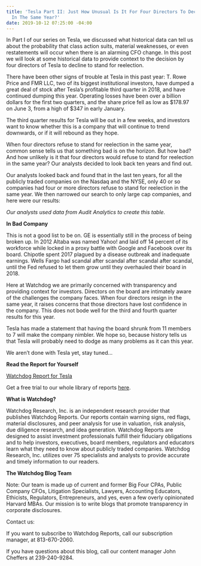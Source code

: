 ```yaml
---
title: 'Tesla Part II: Just How Unusual Is It For Four Directors To Decline Reelection
  In The Same Year?'
date: 2019-10-12 07:25:00 -04:00
---
```


In Part I of our series on Tesla, we discussed what historical data can tell us about the probability that class action suits, material weaknesses, or even restatements will occur when there is an alarming CFO change.  In this post we will look at some historical data to provide context to the decision by four directors of Tesla to decline to stand for reelection. 
 
There have been other signs of trouble at Tesla in this past year: T. Rowe Price and FMR LLC, two of its biggest institutional investors, have dumped a great deal of stock after Tesla’s profitable third quarter in 2018, and have continued dumping this year.  Operating losses have been over a billion dollars for the first two quarters, and the share price fell as low as $178.97 on June 3, from a high of $347 in early January. 
 
The third quarter results for Tesla will be out in a few weeks, and investors want to know whether this is a company that will continue to trend downwards, or if it will rebound as they hope.  

When four directors refuse to stand for reelection in the same year, common sense tells us that something bad is on the horizon.  But how bad? And how unlikely is it that four directors would refuse to stand for reelection in the same year?  Our analysts decided to look back ten years and find out.

Our analysts looked back and found that in the last ten years, for all the publicly traded companies on the Nasdaq and the NYSE, only 40 or so companies had four or more directors refuse to stand for reelection in the same year.  We then narrowed our search to only large cap companies, and here were our results:
 

*Our analysts used data from Audit Analytics to create this table.*

**In Bad Company**

This is not a good list to be on.  GE is essentially still in the process of being broken up. In 2012 Altaba was named Yahoo! and laid off 14 percent of its workforce while locked in a proxy battle with Google and Facebook over its board.  Chipotle spent 2017 plagued by a disease outbreak and inadequate earnings. Wells Fargo had scandal after scandal after scandal after scandal, until the Fed refused to let them grow until they overhauled their board in 2018. 

Here at Watchdog we are primarily concerned with transparency and providing context for investors.  Directors on the board are intimately aware of the challenges the company faces.   When four directors resign in the same year, it raises concerns that those directors have lost confidence in the company.  This does not bode well for the third and fourth quarter results for this year.

Tesla has made a statement that having the board shrunk from 11 members to 7 will make the company nimbler.  We hope so, because history tells us that Tesla will probably need to dodge as many problems as it can this year.

We aren’t done with Tesla yet, stay tuned…

**Read the Report for Yourself**

[Watchdog Report for Tesla](/uploads/Watchdog%20Report%20for%20Tesla,%20Inc.%20-%20TSLA.pdf)

Get a free trial to our whole library of reports [here](https://www.cwdresearch.com/free-trial).

**What is Watchdog?**

Watchdog Research, Inc. is an independent research provider that publishes Watchdog Reports. Our reports contain warning signs, red flags, material disclosures, and peer analysis for use in valuation, risk analysis, due diligence research, and idea generation. Watchdog Reports are designed to assist investment professionals fulfill their fiduciary obligations and to help investors, executives, board members, regulators and educators learn what they need to know about publicly traded companies. Watchdog Research, Inc. utilizes over 75 specialists and analysts to provide accurate and timely information to our readers.

**The Watchdog Blog Team**

Note:  Our team is made up of current and former Big Four CPAs, Public Company CFOs, Litigation Specialists, Lawyers, Accounting Educators, Ethicists, Regulators,  Entrepreneurs, and yes, even a few overly opinionated Harvard MBAs.  Our mission is to write blogs that promote transparency in corporate disclosures.

Contact us:

If you want to subscribe to Watchdog Reports, call our subscription manager, at 813-670-2060.

If you have questions about this blog, call our content manager John Cheffers at 239-240-9284.
